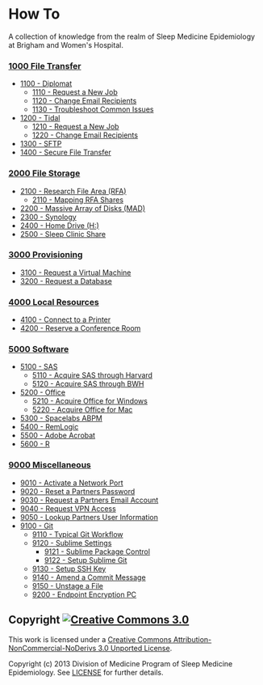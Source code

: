 How To
======

A collection of knowledge from the realm of Sleep Medicine Epidemiology at Brigham and Women's Hospital.


### [1000 File Transfer](https://github.com/sleepepi/howto/blob/master/1000-file-transfer/1000-file-transfer.md)

- [1100 - Diplomat](https://github.com/sleepepi/howto/blob/master/1000-file-transfer/1100-diplomat/1100-diplomat.md)
  - [1110 - Request a New Job](https://github.com/sleepepi/howto/blob/master/1000-file-transfer/1100-diplomat/1110-request-a-new-job.md)
  - [1120 - Change Email Recipients](https://github.com/sleepepi/howto/blob/master/1000-file-transfer/1100-diplomat/1120-change-email-recipients.md)
  - [1130 - Troubleshoot Common Issues](https://github.com/sleepepi/howto/blob/master/1000-file-transfer/1100-diplomat/1130-troubleshoot-common-issues.md)
- [1200 - Tidal](https://github.com/sleepepi/howto/blob/master/1000-file-transfer/1200-tidal/1200-tidal.md)
  - [1210 - Request a New Job](https://github.com/sleepepi/howto/blob/master/1000-file-transfer/1200-tidal/1210-request-a-new-job.md)
  - [1220 - Change Email Recipients](https://github.com/sleepepi/howto/blob/master/1000-file-transfer/1200-tidal/1220-change-email-recipients.md)
- [1300 - SFTP](https://github.com/sleepepi/howto/blob/master/1000-file-transfer/1300-sftp.md)
- [1400 - Secure File Transfer](https://github.com/sleepepi/howto/blob/master/1000-file-transfer/1400-secure-file-transfer.md)


### [2000 File Storage](https://github.com/sleepepi/howto/blob/master/2000-file-storage/2000-file-storage.md)

- [2100 - Research File Area (RFA)](https://github.com/sleepepi/howto/blob/master/2000-file-storage/2100-research-file-area-rfa.md)
  - [2110 - Mapping RFA Shares](https://github.com/sleepepi/howto/blob/master/2000-file-storage/2110-mapping-rfa-shares.md)
- [2200 - Massive Array of Disks (MAD)](https://github.com/sleepepi/howto/blob/master/2000-file-storage/2200-massive-array-of-disks-mad.md)
- [2300 - Synology](https://github.com/sleepepi/howto/blob/master/2000-file-storage/2300-synology.md)
- [2400 - Home Drive (H:)](https://github.com/sleepepi/howto/blob/master/2000-file-storage/2400-home-drive-h.md)
- [2500 - Sleep Clinic Share](https://github.com/sleepepi/howto/blob/master/2000-file-storage/2500-sleep-clinic-share.md)


### [3000 Provisioning](https://github.com/sleepepi/howto/blob/master/3000-provisioning/3000-provisioning.md)

- [3100 - Request a Virtual Machine](https://github.com/sleepepi/howto/blob/master/3000-provisioning/3100-request-a-virtual-machine.md)
- [3200 - Request a Database](https://github.com/sleepepi/howto/blob/master/3000-provisioning/3200-request-a-database.md)


### [4000 Local Resources](https://github.com/sleepepi/howto/blob/master/4000-local-resources/4000-local-resources.md)

- [4100 - Connect to a Printer](https://github.com/sleepepi/howto/blob/master/4000-local-resources/4100-connect-to-a-printer.md)
- [4200 - Reserve a Conference Room](https://github.com/sleepepi/howto/blob/master/4000-local-resources/4200-reserve-a-conference-room.md)


### [5000 Software](https://github.com/sleepepi/howto/blob/master/5000-software/5000-software.md)

  - [5100 - SAS](https://github.com/sleepepi/howto/blob/master/5000-software/5100-sas/5100-sas.md)
    - [5110 - Acquire SAS through Harvard](https://github.com/sleepepi/howto/blob/master/5000-software/5100-sas/5110-acquire-sas-through-harvard.md)
    - [5120 - Acquire SAS through BWH](https://github.com/sleepepi/howto/blob/master/5000-software/5100-sas/5120-acquire-sas-through-bwh.md)
  - [5200 - Office](https://github.com/sleepepi/howto/blob/master/5000-software/5200-office/5200-office.md)
    - [5210 - Acquire Office for Windows](https://github.com/sleepepi/howto/blob/master/5000-software/5200-office/5210-acquire-office-for-windows.md)
    - [5220 - Acquire Office for Mac](https://github.com/sleepepi/howto/blob/master/5000-software/5200-office/5220-acquire-office-for-mac.md)
  - [5300 - Spacelabs ABPM](https://github.com/sleepepi/howto/blob/master/5000-software/5300-abpm.md)
  - [5400 - RemLogic](https://github.com/sleepepi/howto/blob/master/5000-software/5400-remlogic.md)
  - [5500 - Adobe Acrobat](https://github.com/sleepepi/howto/blob/master/5000-software/5400-adobe-acrobat.md)
  - [5600 - R](https://github.com/sleepepi/howto/blob/master/5000-software/5600-r.md)



### [9000 Miscellaneous](https://github.com/sleepepi/howto/blob/master/9000-miscellaneous/9000-miscellaneous.md)

- [9010 - Activate a Network Port](https://github.com/sleepepi/howto/blob/master/9000-miscellaneous/9010-activate-a-network-port.md)
- [9020 - Reset a Partners Password](https://github.com/sleepepi/howto/blob/master/9000-miscellaneous/9020-reset-a-partners-password.md)
- [9030 - Request a Partners Email Account](https://github.com/sleepepi/howto/blob/master/9000-miscellaneous/9030-request-a-partners-email-account.md)
- [9040 - Request VPN Access](https://github.com/sleepepi/howto/blob/master/9000-miscellaneous/9040-request-vpn-access.md)
- [9050 - Lookup Partners User Information](https://github.com/sleepepi/howto/blob/master/9000-miscellaneous/9050-lookup-partners-user-information.md)
- [9100 - Git](https://github.com/sleepepi/howto/blob/master/9000-miscellaneous/9100-git.md)
  - [9110 - Typical Git Workflow](https://github.com/sleepepi/howto/blob/master/9000-miscellaneous/9110-typical-git-workflow.md)
  - [9120 - Sublime Settings](https://github.com/sleepepi/howto/blob/master/9000-miscellaneous/9120-sublime-settings.md)
    - [9121 - Sublime Package Control](https://github.com/sleepepi/howto/blob/master/9000-miscellaneous/9121-sublime-package-control.md)
    - [9122 - Setup Sublime Git](https://github.com/sleepepi/howto/blob/master/9000-miscellaneous/9122-setup-sublime-git.md)
  - [9130 - Setup SSH Key](https://github.com/sleepepi/howto/blob/master/9000-miscellaneous/9130-setup-ssh-key.md)
  - [9140 - Amend a Commit Message](https://github.com/sleepepi/howto/blob/master/9000-miscellaneous/9140-amend-a-commit-message.md)
  - [9150 - Unstage a File](https://github.com/sleepepi/howto/blob/master/9000-miscellaneous/9150-unstage-a-file.md)
  - [9200 - Endpoint Encryption PC](https://github.com/sleepepi/howto/blob/master/9000-miscellaneous/9200-eepc.md)



## Copyright [![Creative Commons 3.0](http://i.creativecommons.org/l/by-nc-nd/3.0/80x15.png)](http://creativecommons.org/licenses/by-nc-nd/3.0)

This work is licensed under a [Creative Commons Attribution-NonCommercial-NoDerivs 3.0 Unported License](http://creativecommons.org/licenses/by-nc-nd/3.0).

Copyright (c) 2013 Division of Medicine Program of Sleep Medicine Epidemiology. See [LICENSE](https://github.com/sleepepi/howto/blob/master/LICENSE) for further details.
